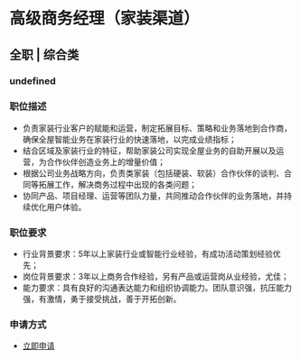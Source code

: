
# 高级商务经理（家装渠道）
## 全职  |  综合类
### undefined

### 职位描述
- 负责家装行业客户的赋能和运营，制定拓展目标、策略和业务落地到合作商，确保全屋智能业务在家装行业的快速落地，以完成业绩指标；
- 结合区域及家装行业的特征，帮助家装公司实现全屋业务的自助开展以及运营，为合作伙伴创造业务上的增量价值；
- 根据公司业务战略方向，负责类家装（包括硬装、软装）合作伙伴的谈判、合同等拓展工作，解决商务过程中出现的各类问题；
- 协同产品、项目经理、运营等团队力量，共同推动合作伙伴的业务落地，并持续优化用户体验。
### 职位要求
- 行业背景要求：5年以上家装行业或智能行业经验，有成功活动策划经验优先；
- 岗位背景要求：3年以上商务合作经验，另有产品或运营岗从业经验，尤佳；
- 能力要求：具有良好的沟通表达能力和组织协调能力。团队意识强，抗压能力强，有激情，勇于接受挑战，善于开拓创新。
### 申请方式
- <a href="mailto:hr@tuya.com?subject=求职简历-高级商务经理（家装渠道）-来自GitHub">立即申请</a>